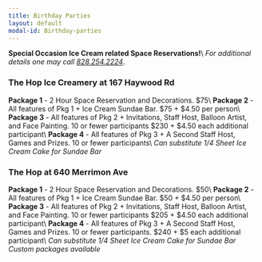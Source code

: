 ```yaml
---
title: Birthday Parties
layout: default
modal-id: Birthday-parties
---
```

**Special Occasion Ice Cream related Space Reservations!**\\
*For additional details one may call <a href="tel:18282542224">828.254.2224</a>*.
    
### The Hop Ice Creamery at 167 Haywood Rd
**Package 1** - 2 Hour Space Reservation and Decorations. $75\\
**Package 2** - All features of Pkg 1 + Ice Cream Sundae Bar. $75 + $4.50 per person\\
**Package 3** - All features of Pkg 2 + Invitations, Staff Host, Balloon Artist, and Face Painting. 10 or fewer participants $230 + $4.50 each additional participant\\
**Package 4** - All features of Pkg 3 + A Second Staff Host, Games and Prizes. 10 or fewer participants\\
*Can substitute 1/4 Sheet Ice Cream Cake for Sundae Bar*

### The Hop at 640 Merrimon Ave
**Package 1** - 2 Hour Space Reservation and Decorations. $50\\
**Package 2** - All features of Pkg 1 + Ice Cream Sundae Bar. $50 + $4.50 per person\\
**Package 3** - All features of Pkg 2 + Invitations, Staff Host, Balloon Artist, and Face Painting. 10 or fewer participants $205 + $4.50 each additional participant\\
**Package 4** - All features of Pkg 3 + A Second Staff Host, Games and Prizes. 10 or fewer participants. $240 + $5 each additional participant\\
*Can substitute 1/4 Sheet Ice Cream Cake for Sundae Bar*
*Custom packages available*
